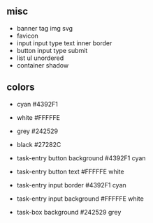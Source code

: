 ## misc
- banner
  tag img svg
- favicon
- input
  input type text
  inner border
- button
  input type submit
- list
  ul unordered
- container
  shadow

## colors
- cyan #4392F1
- white #FFFFFE
- grey #242529
- black #27282C

- task-entry button background #4392F1 cyan
- task-entry button text #FFFFFE white
- task-entry input border #4392F1 cyan
- task-entry input background #FFFFFE white
- task-box background #242529 grey
